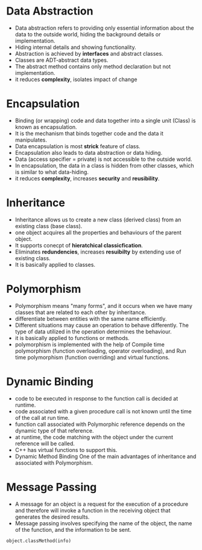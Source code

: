 # Data Abstraction 
- Data abstraction refers to providing only essential information about the data to the outside world, hiding the background details or implementation.
- Hiding internal details and showing functionality.
- Abstraction is achieved by __interfaces__ and abstract classes.
- Classes are ADT-abstract data types.
- The abstract method contains only method declaration but not implementation.
- it reduces __complexity__, isolates impact of change

# Encapsulation
- Binding (or wrapping) code and data together into a single unit (Class) is known as encapsulation.
- It is the mechanism that binds together code and the data it manipulates.
- Data encapsulation is most __strick__ feature of class.
- Encapsulation also leads to data abstraction or data hiding.
- Data (access specifier = private) is not accessible to the outside world.
- In encapsulation, the data in a class is hidden from other classes, which is similar to what data-hiding.
- it reduces __complexity__, increases __security__ and __reusibility__.

# Inheritance
- Inheritance allows us to create a new class (derived class) from an existing class (base class).
- one object acquires all the properties and behaviours of the parent object.
- It supports conecpt of __hieratchical classicfication__.
- Eliminates __redundencies__, increases __resuibilty__ by extending use of existing class.
- It is basically applied to classes.

# Polymorphism
- Polymorphism means "many forms", and it occurs when we have many classes that are related to each other by inheritance.
- differentiate between entities with the same name efficiently.
- Different situations may cause an operation to behave differently. The type of data utilized in the operation determines the behaviour.
- it is basically applied to functions or methods.
- polymorphism is implemented with the help of Compile time polymorphism (function overloading, operator overloading), and Run time polymorphism (function overriding) and virtual functions.

# Dynamic Binding
- code to be executed in response to the function call is decided at runtime.
- code associated with a given procedure call is not known until the time of the call at run time.
- function call associated with Polymorphic reference depends on the dynamic type of that reference.
- at runtime, the code matching with the object under the current reference will be called.
- C++ has virtual functions to support this.
- Dynamic Method Binding One of the main advantages of inheritance and associated with Polymorphism.

# Message Passing
- A message for an object is a request for the execution of a procedure and therefore will invoke a function in the receiving object that generates the desired results.
- Message passing involves specifying the name of the object, the name of the function, and the information to be sent.
```
object.classMethod(info)
```
